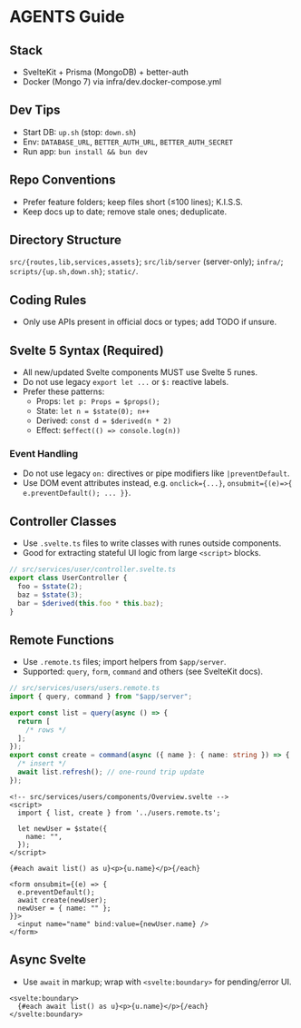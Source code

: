 # AGENTS Guide

## Stack

- SvelteKit + Prisma (MongoDB) + better-auth
- Docker (Mongo 7) via infra/dev.docker-compose.yml

## Dev Tips

- Start DB: `up.sh` (stop: `down.sh`)
- Env: `DATABASE_URL`, `BETTER_AUTH_URL`, `BETTER_AUTH_SECRET`
- Run app: `bun install && bun dev`

## Repo Conventions

- Prefer feature folders; keep files short (≤100 lines); K.I.S.S.
- Keep docs up to date; remove stale ones; deduplicate.

## Directory Structure

`src/{routes,lib,services,assets}`; `src/lib/server` (server-only); `infra/`; `scripts/{up.sh,down.sh}`; `static/`.

## Coding Rules

- Only use APIs present in official docs or types; add TODO if unsure.

## Svelte 5 Syntax (Required)

- All new/updated Svelte components MUST use Svelte 5 runes.
- Do not use legacy `export let ...` or `$:` reactive labels.
- Prefer these patterns:
  - Props: `let p: Props = $props();`
  - State: `let n = $state(0); n++`
  - Derived: `const d = $derived(n * 2)`
  - Effect: `$effect(() => console.log(n))`

### Event Handling

- Do not use legacy `on:` directives or pipe modifiers like `|preventDefault`.
- Use DOM event attributes instead, e.g. `onclick={...}`, `onsubmit={(e)=>{ e.preventDefault(); ... }}`.

## Controller Classes

- Use `.svelte.ts` files to write classes with runes outside components.
- Good for extracting stateful UI logic from large `<script>` blocks.

```ts
// src/services/user/controller.svelte.ts
export class UserController {
  foo = $state(2);
  baz = $state(3);
  bar = $derived(this.foo * this.baz);
}
```

## Remote Functions

- Use `.remote.ts` files; import helpers from `$app/server`.
- Supported: `query`, `form`, `command` and others (see SvelteKit docs).

```ts
// src/services/users/users.remote.ts
import { query, command } from "$app/server";

export const list = query(async () => {
  return [
    /* rows */
  ];
});
export const create = command(async ({ name }: { name: string }) => {
  /* insert */
  await list.refresh(); // one-round trip update
});
```

```svelte
<!-- src/services/users/components/Overview.svelte -->
<script>
  import { list, create } from '../users.remote.ts';

  let newUser = $state({
    name: "",
  });
</script>

{#each await list() as u}<p>{u.name}</p>{/each}

<form onsubmit={(e) => {
  e.preventDefault();
  await create(newUser);
  newUser = { name: "" };
}}>
  <input name="name" bind:value={newUser.name} />
</form>
```

## Async Svelte

- Use `await` in markup; wrap with `<svelte:boundary>` for pending/error UI.

```svelte
<svelte:boundary>
  {#each await list() as u}<p>{u.name}</p>{/each}
</svelte:boundary>
```
